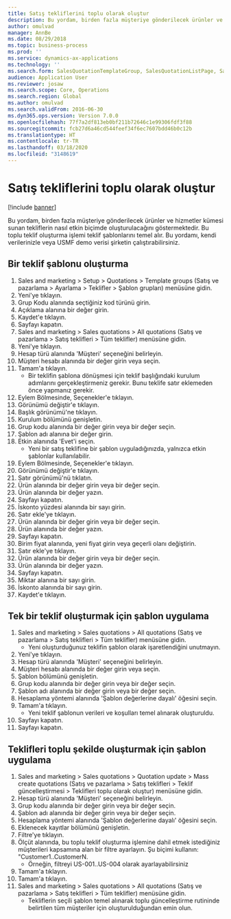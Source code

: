 ```yaml
---
title: Satış tekliflerini toplu olarak oluştur
description: Bu yordam, birden fazla müşteriye gönderilecek ürünler ve hizmetler kümesi sunan tekliflerin nasıl etkin biçimde oluşturulacağını göstermektedir.
author: omulvad
manager: AnnBe
ms.date: 08/29/2018
ms.topic: business-process
ms.prod: ''
ms.service: dynamics-ax-applications
ms.technology: ''
ms.search.form: SalesQuotationTemplateGroup, SalesQuotationListPage, SalesCreateQuotation, SalesQuotationTable, SysQueryForm
audience: Application User
ms.reviewer: josaw
ms.search.scope: Core, Operations
ms.search.region: Global
ms.author: omulvad
ms.search.validFrom: 2016-06-30
ms.dyn365.ops.version: Version 7.0.0
ms.openlocfilehash: 77f7a2df813eb0bf211b72646c1e99306fdf3f88
ms.sourcegitcommit: fcb27d6a46cd544feef34f6ec7607bdd46b0c12b
ms.translationtype: HT
ms.contentlocale: tr-TR
ms.lasthandoff: 03/18/2020
ms.locfileid: "3148619"
---
```

# <a name="mass-create-sales-quotations"></a>Satış tekliflerini toplu olarak oluştur

[!include [banner](../../includes/banner.md)]

Bu yordam, birden fazla müşteriye gönderilecek ürünler ve hizmetler kümesi sunan tekliflerin nasıl etkin biçimde oluşturulacağını göstermektedir. Bu toplu teklif oluşturma işlemi teklif şablonlarını temel alır. Bu yordamı, kendi verilerinizle veya USMF demo verisi şirketin çalıştırabilirsiniz.


## <a name="create-a-quotation-template"></a>Bir teklif şablonu oluşturma
1. Sales and marketing > Setup > Quotations > Template groups (Satış ve pazarlama > Ayarlama > Teklifler > Şablon grupları) menüsüne gidin.
2. Yeni'ye tıklayın.
3. Grup Kodu alanında seçtiğiniz kod türünü girin.
4. Açıklama alanına bir değer girin.
5. Kaydet'e tıklayın.
6. Sayfayı kapatın.
7. Sales and marketing > Sales quotations > All quotations (Satış ve pazarlama > Satış teklifleri > Tüm teklifler) menüsüne gidin.
8. Yeni'ye tıklayın.
9. Hesap türü alanında 'Müşteri' seçeneğini belirleyin.
10. Müşteri hesabı alanında bir değer girin veya seçin.
11. Tamam'a tıklayın.
    * Bir teklifin şablona dönüşmesi için teklif başlığındaki kurulum adımlarını gerçekleştirmeniz gerekir. Bunu teklife satır eklemeden önce yapmanız gerekir.   
12. Eylem Bölmesinde, Seçenekler'e tıklayın.
13. Görünümü değiştir'e tıklayın.
14. Başlık görünümü'ne tıklayın.
15. Kurulum bölümünü genişletin.
16. Grup kodu alanında bir değer girin veya bir değer seçin.
17. Şablon adı alanına bir değer girin.
18. Etkin alanında 'Evet'i seçin.
    * Yeni bir satış teklifine bir şablon uyguladığınızda, yalnızca etkin şablonlar kullanılabilir.  
19. Eylem Bölmesinde, Seçenekler'e tıklayın.
20. Görünümü değiştir'e tıklayın.
21. Satır görünümü'nü tıklatın.
22. Ürün alanında bir değer girin veya bir değer seçin.
23. Ürün alanında bir değer yazın.
24. Sayfayı kapatın.
25. İskonto yüzdesi alanında bir sayı girin.
26. Satır ekle'ye tıklayın.
27. Ürün alanında bir değer girin veya bir değer seçin.
28. Ürün alanında bir değer yazın.
29. Sayfayı kapatın.
30. Birim fiyat alanında, yeni fiyat girin veya geçerli olanı değiştirin.
31. Satır ekle'ye tıklayın.
32. Ürün alanında bir değer girin veya bir değer seçin.
33. Ürün alanında bir değer yazın.
34. Sayfayı kapatın.
35. Miktar alanına bir sayı girin.
36. İskonto alanında bir sayı girin.
37. Kaydet'e tıklayın.

## <a name="apply-the-template-to-create-a-single-quotation"></a>Tek bir teklif oluşturmak için şablon uygulama
1. Sales and marketing > Sales quotations > All quotations (Satış ve pazarlama > Satış teklifleri > Tüm teklifler) menüsüne gidin.
    * Yeni oluşturduğunuz teklifin şablon olarak işaretlendiğini unutmayın.  
2. Yeni'ye tıklayın.
3. Hesap türü alanında 'Müşteri' seçeneğini belirleyin.
4. Müşteri hesabı alanında bir değer girin veya seçin.
5. Şablon bölümünü genişletin.
6. Grup kodu alanında bir değer girin veya bir değer seçin.
7. Şablon adı alanında bir değer girin veya bir değer seçin.
8. Hesaplama yöntemi alanında 'Şablon değerlerine dayalı' öğesini seçin.
9. Tamam'a tıklayın.
    * Yeni teklif şablonun verileri ve koşulları temel alınarak oluşturuldu.  
10. Sayfayı kapatın.
11. Sayfayı kapatın.

## <a name="apply-the-template-to-mass-create-quotations"></a>Teklifleri toplu şekilde oluşturmak için şablon uygulama
1. Sales and marketing > Sales quotations > Quotation update > Mass create quotations (Satış ve pazarlama > Satış teklifleri > Teklif güncelleştirmesi > Teklifleri toplu olarak oluştur) menüsüne gidin.
2. Hesap türü alanında 'Müşteri' seçeneğini belirleyin.
3. Grup kodu alanında bir değer girin veya bir değer seçin.
4. Şablon adı alanında bir değer girin veya bir değer seçin.
5. Hesaplama yöntemi alanında 'Şablon değerlerine dayalı' öğesini seçin.
6. Eklenecek kayıtlar bölümünü genişletin.
7. Filtre'ye tıklayın.
8. Ölçüt alanında, bu toplu teklif oluşturma işlemine dahil etmek istediğiniz müşterileri kapsamına alan bir filtre ayarlayın. Şu biçimi kullanın: "Customer1..CustomerN.
    * Örneğin, filtreyi US-001..US-004 olarak ayarlayabilirsiniz  
9. Tamam'a tıklayın.
10. Tamam'a tıklayın.
11. Sales and marketing > Sales quotations > All quotations (Satış ve pazarlama > Satış teklifleri > Tüm teklifler) menüsüne gidin.
    * Tekliflerin seçili şablon temel alınarak toplu güncelleştirme rutininde belirtilen tüm müşteriler için oluşturulduğundan emin olun.  

